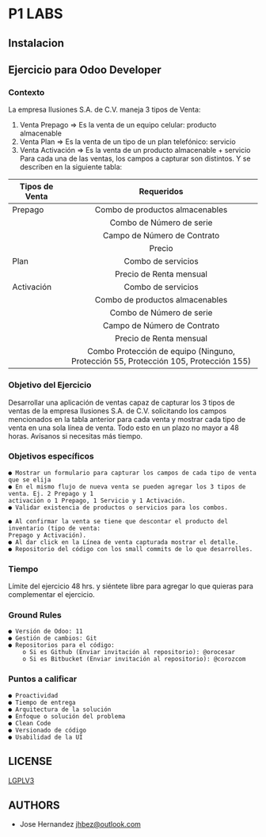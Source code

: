# P1 LABS
## Instalacion 

## Ejercicio para Odoo Developer

### Contexto

La empresa Ilusiones S.A. de C.V. maneja 3 tipos de Venta:

1. Venta Prepago => Es la venta de un equipo celular: producto almacenable
2. Venta Plan => Es la venta de un tipo de un plan telefónico: servicio
3. Venta Activación => Es la venta de un producto almacenable + servicio
Para cada una de las ventas, los campos a capturar son distintos. Y se describen en la siguiente
tabla:

| Tipos de Venta| Requeridos    |
| ------------- |:-------------:|
| Prepago| Combo de productos almacenables|
| | Combo de Número de serie|
| | Campo de Número de Contrato |
| | Precio|
|Plan |Combo de servicios |
| |  Precio de Renta mensual|
| Activación| Combo de servicios|
| |Combo de productos almacenables |
| | Combo de Número de serie |
| |Campo de Número de Contrato | 
| |Precio de Renta mensual |
| |Combo Protección de equipo (Ninguno, Protección 55, Protección 105, Protección 155) |

### Objetivo del Ejercicio

Desarrollar una aplicación de ventas capaz de capturar los 3 tipos de ventas de la empresa
Ilusiones S.A. de C.V. solicitando los campos mencionados en la tabla anterior para cada venta y
mostrar cada tipo de venta en una sola línea de venta. Todo esto en un plazo no mayor a 48 horas.
Avísanos si necesitas más tiempo.

### Objetivos específicos

```
● Mostrar un formulario para capturar los campos de cada tipo de venta que se elija
● En el mismo flujo de nueva venta se pueden agregar los 3 tipos de venta. Ej. 2 Prepago y 1
activación o 1 Prepago, 1 Servicio y 1 Activación.
● Validar existencia de productos o servicios para los combos.
```

```
● Al confirmar la venta se tiene que descontar el producto del inventario (tipo de venta:
Prepago y Activación).
● Al dar click en la Línea de venta capturada mostrar el detalle.
● Repositorio del código con los small commits de lo que desarrolles.
```
### Tiempo

Límite del ejercicio 48 hrs. y siéntete libre para agregar lo que quieras para complementar el
ejercicio.

### Ground Rules

```
● Versión de Odoo: 11
● Gestión de cambios: Git
● Repositorios para el código:
    o Si es Github (Enviar invitación al repositorio): @orocesar
    o Si es Bitbucket (Enviar invitación al repositorio): @corozcom
```
### Puntos a calificar

```
● Proactividad
● Tiempo de entrega
● Arquitectura de la solución
● Enfoque o solución del problema
● Clean Code
● Versionado de código
● Usabilidad de la UI
```

## LICENSE 
 [LGPLV3](LICENSE)
## AUTHORS
* Jose Hernandez <jhbez@outlook.com>
